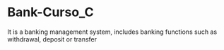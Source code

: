 # Bank-Curso_C
It is a banking management system, includes banking functions such as withdrawal, deposit or transfer
